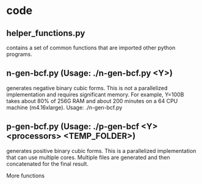 # code
helper_functions.py
--------------------
contains a set of common functions that are imported other python programs.

n-gen-bcf.py (Usage: ./n-gen-bcf.py \<Y\>)
-----------------------------------------
generates negative binary cubic forms. This is not a parallelized implementation and requires significant memory. For example, Y=100B takes about 80% of 256G RAM and about 200 minutes on a 64 CPU machine (m4.16xlarge). Usage: ./n-gen-bcf.py <Y>

p-gen-bcf.py (Usage: ./p-gen-bcf \<Y\> \<processors\> \<TEMP_FOLDER\>)
-----------------------------------------------------------------
generates positive binary cubic forms. This is a parallelized implementation that can use multiple cores. Multiple files are generated and then concatenated for the final result.

More functions
